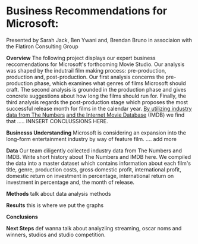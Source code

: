# **Business Recommendations for Microsoft:**
Presented by Sarah Jack, Ben Ywani and, Brendan Bruno in associaion with the Flatiron Consulting Group

**Overview**
The following project displays our expert business reccomendations for Microsoft's forthcoming Movie Studio. Our analysis was shaped by the indutrail film making process: pre-production, production and, post-production. Our first analysis concerns the pre-production phase, which examines what genres of films Microsoft should craft. The second analysis is grounded in the production phase and gives concrete suggestions about how long the films should run for. Finally, the third analysis regards the post-production stage which proposes the most successful release month for films in the calendar year. [By utilizing industry data from The Numbers](https://www.the-numbers.com/ "The Numbers") [and the Internet Movie Database](https://www.imdb.com/ "the Internet Movie Database") (IMDB) we find that ..... INNSERT CONCLUSSIONS HERE. 

**Businesss Understanding**
Microsoft is considering an expansion into the long-form entertainment industry by way of feature film. .... add more 

**Data**
Our team diligently collected industry data from The Numbers and IMDB. Write short history about The Numbers and IMDB here. 
We compiled the data into a master dataset which contains information about each film's title, genre, production costs, gross domestic profit, international profit, domestic return on investment in percentage, international return on investment in percentage and, the month of release. 

**Methods**
talk about data analysis methods

**Results**
this is where we put the graphs

**Conclusions**

**Next Steps**
def wanna talk about analyziing streaming, oscar noms and winners, studios and studio competition. 







